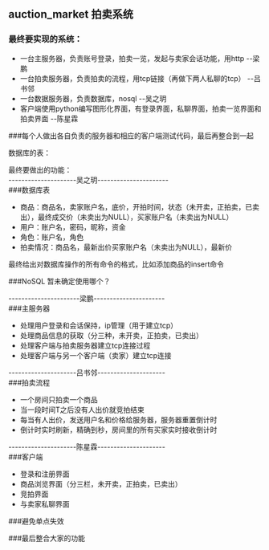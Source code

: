 auction_market 拍卖系统
--- 
### 最终要实现的系统：  
* 一台主服务器，负责账号登录，拍卖一览，发起与卖家会话功能，用http             --梁鹏  
* 一台拍卖服务器，负责拍卖的流程，用tcp链接（再做下两人私聊的tcp）				--吕书邻  
* 一台数据服务器，负责数据库，nosql                                       --吴之玥  
* 客户端使用python编写图形化界面，有登录界面，私聊界面，拍卖一览界面和拍卖界面  --陈星霖  

###每个人做出各自负责的服务器和相应的客户端测试代码，最后再整合到一起

数据库的表：


最终要做出的功能：  
---------------------吴之玥----------------------  
###数据库表
* 商品：商品名，卖家账户名，底价，开拍时间，状态（未开卖，正拍卖，已卖出），最终成交价（未卖出为NULL），买家账户名（未卖出为NULL）
* 用户：账户名，密码，昵称，资金
* 角色：账户名，角色
* 拍卖情况：商品名，最新出价买家账户名（未卖出为NULL），最新价

最终给出对数据库操作的所有命令的格式，比如添加商品的insert命令

###NoSQL
暂未确定使用哪个？

----------------------梁鹏----------------------  
###主服务器
* 处理用户登录和会话保持，ip管理（用于建立tcp）
* 处理商品信息的获取（分三种，未开卖，正拍卖，已卖出）
* 处理客户端与拍卖服务器建立tcp连接过程
* 处理客户端与另一个客户端（卖家）建立tcp连接

---------------------吕书邻---------------------  
###拍卖流程  
* 一个房间只拍卖一个商品  
* 当一段时间T之后没有人出价就竞拍结束
* 每当有人出价，发送用户名和价格给服务器，服务器重置倒计时
* 倒计时实时刷新，精确到秒，房间里的所有买家实时接收倒计时

---------------------陈星霖---------------------  
###客户端
* 登录和注册界面
* 商品浏览界面（分三栏，未开卖，正拍卖，已卖出）
* 竞拍界面
* 与卖家私聊界面

###避免单点失效

###最后整合大家的功能
